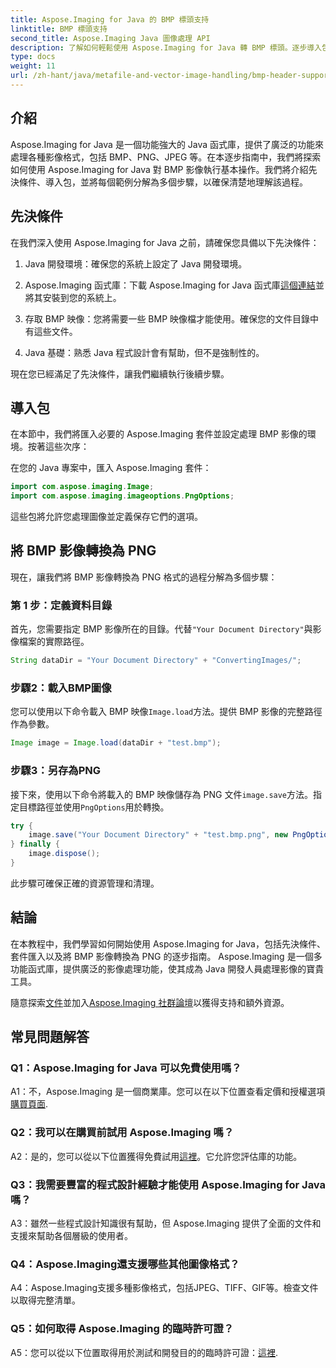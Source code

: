 ```yaml
---
title: Aspose.Imaging for Java 的 BMP 標頭支持
linktitle: BMP 標頭支持
second_title: Aspose.Imaging Java 圖像處理 API
description: 了解如何輕鬆使用 Aspose.Imaging for Java 轉 BMP 標頭。逐步導入包、載入圖像並以不同格式儲存。
type: docs
weight: 11
url: /zh-hant/java/metafile-and-vector-image-handling/bmp-header-support/
---
```

## 介紹

Aspose.Imaging for Java 是一個功能強大的 Java 函式庫，提供了廣泛的功能來處理各種影像格式，包括 BMP、PNG、JPEG 等。在本逐步指南中，我們將探索如何使用 Aspose.Imaging for Java 對 BMP 影像執行基本操作。我們將介紹先決條件、導入包，並將每個範例分解為多個步驟，以確保清楚地理解該過程。

## 先決條件

在我們深入使用 Aspose.Imaging for Java 之前，請確保您具備以下先決條件：

1. Java 開發環境：確保您的系統上設定了 Java 開發環境。

2.  Aspose.Imaging 函式庫：下載 Aspose.Imaging for Java 函式庫[這個連結](https://releases.aspose.com/imaging/java/)並將其安裝到您的系統上。

3. 存取 BMP 映像：您將需要一些 BMP 映像檔才能使用。確保您的文件目錄中有這些文件。

4. Java 基礎：熟悉 Java 程式設計會有幫助，但不是強制性的。

現在您已經滿足了先決條件，讓我們繼續執行後續步驟。

## 導入包

在本節中，我們將匯入必要的 Aspose.Imaging 套件並設定處理 BMP 影像的環境。按著這些次序：

在您的 Java 專案中，匯入 Aspose.Imaging 套件：

```java
import com.aspose.imaging.Image;
import com.aspose.imaging.imageoptions.PngOptions;
```

這些包將允許您處理圖像並定義保存它們的選項。

## 將 BMP 影像轉換為 PNG

現在，讓我們將 BMP 影像轉換為 PNG 格式的過程分解為多個步驟：

### 第 1 步：定義資料目錄

首先，您需要指定 BMP 影像所在的目錄。代替`"Your Document Directory"`與影像檔案的實際路徑。

```java
String dataDir = "Your Document Directory" + "ConvertingImages/";
```

### 步驟2：載入BMP圖像

您可以使用以下命令載入 BMP 映像`Image.load`方法。提供 BMP 影像的完整路徑作為參數。

```java
Image image = Image.load(dataDir + "test.bmp");
```

### 步驟3：另存為PNG

接下來，使用以下命令將載入的 BMP 映像儲存為 PNG 文件`image.save`方法。指定目標路徑並使用`PngOptions`用於轉換。

```java
try {
    image.save("Your Document Directory" + "test.bmp.png", new PngOptions());
} finally {
    image.dispose();
}
```

此步驟可確保正確的資源管理和清理。

## 結論

在本教程中，我們學習如何開始使用 Aspose.Imaging for Java，包括先決條件、套件匯入以及將 BMP 影像轉換為 PNG 的逐步指南。 Aspose.Imaging 是一個多功能函式庫，提供廣泛的影像處理功能，使其成為 Java 開發人員處理影像的寶貴工具。

隨意探索[文件](https://reference.aspose.com/imaging/java/)並加入[Aspose.Imaging 社群論壇](https://forum.aspose.com/)以獲得支持和額外資源。

## 常見問題解答

### Q1：Aspose.Imaging for Java 可以免費使用嗎？

 A1：不，Aspose.Imaging 是一個商業庫。您可以在以下位置查看定價和授權選項[購買頁面](https://purchase.aspose.com/buy).

### Q2：我可以在購買前試用 Aspose.Imaging 嗎？

A2：是的，您可以從以下位置獲得免費試用[這裡](https://releases.aspose.com/)。它允許您評估庫的功能。

### Q3：我需要豐富的程式設計經驗才能使用 Aspose.Imaging for Java 嗎？

A3：雖然一些程式設計知識很有幫助，但 Aspose.Imaging 提供了全面的文件和支援來幫助各個層級的使用者。

### Q4：Aspose.Imaging還支援哪些其他圖像格式？

A4：Aspose.Imaging支援多種影像格式，包括JPEG、TIFF、GIF等。檢查文件以取得完整清單。

### Q5：如何取得 Aspose.Imaging 的臨時許可證？

 A5：您可以從以下位置取得用於測試和開發目的的臨時許可證：[這裡](https://purchase.aspose.com/temporary-license/).